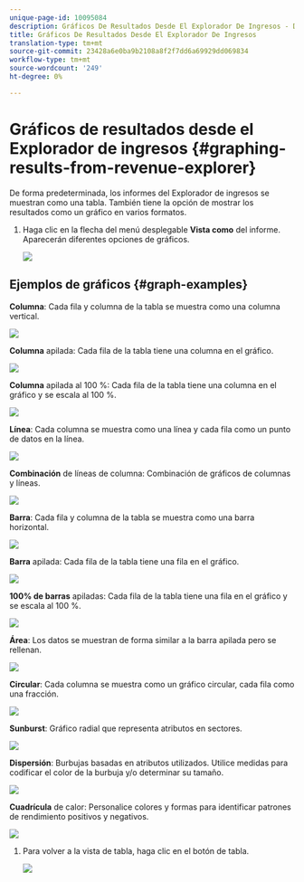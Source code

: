 ```yaml
---
unique-page-id: 10095084
description: Gráficos De Resultados Desde El Explorador De Ingresos - Documentos De Marcado - Documentación Del Producto
title: Gráficos De Resultados Desde El Explorador De Ingresos
translation-type: tm+mt
source-git-commit: 23428a6e0ba9b2108a8f2f7dd6a69929dd069834
workflow-type: tm+mt
source-wordcount: '249'
ht-degree: 0%

---
```



# Gráficos de resultados desde el Explorador de ingresos {#graphing-results-from-revenue-explorer}

De forma predeterminada, los informes del Explorador de ingresos se muestran como una tabla. También tiene la opción de mostrar los resultados como un gráfico en varios formatos.

1. Haga clic en la flecha del menú desplegable **Vista como** del informe. Aparecerán diferentes opciones de gráficos.

   ![](assets/one-1.png)

## Ejemplos de gráficos {#graph-examples}

**Columna**: Cada fila y columna de la tabla se muestra como una columna vertical.

![](assets/column.png)

**Columna** apilada: Cada fila de la tabla tiene una columna en el gráfico.

![](assets/stacked-column.png)

**Columna** apilada al 100 %: Cada fila de la tabla tiene una columna en el gráfico y se escala al 100 %.

![](assets/100-stacked-column.png)

**Línea**: Cada columna se muestra como una línea y cada fila como un punto de datos en la línea.

![](assets/line.png)

**Combinación** de líneas de columna: Combinación de gráficos de columnas y líneas.

![](assets/column-line-combo.png)

**Barra**: Cada fila y columna de la tabla se muestra como una barra horizontal.

![](assets/bar.png)

**Barra** apilada: Cada fila de la tabla tiene una fila en el gráfico.

![](assets/stacked-bar.png)

**100% de barras** apiladas: Cada fila de la tabla tiene una fila en el gráfico y se escala al 100 %.

![](assets/100-stacked-bar.png)

**Área**: Los datos se muestran de forma similar a la barra apilada pero se rellenan.

![](assets/area.png)

**Circular**: Cada columna se muestra como un gráfico circular, cada fila como una fracción.

![](assets/pie.png)

**Sunburst**: Gráfico radial que representa atributos en sectores.

![](assets/sunburst.png)

**Dispersión**: Burbujas basadas en atributos utilizados. Utilice medidas para codificar el color de la burbuja y/o determinar su tamaño.

![](assets/scatter.png)

**Cuadrícula** de calor: Personalice colores y formas para identificar patrones de rendimiento positivos y negativos.

![](assets/heat-grid.png)

1. Para volver a la vista de tabla, haga clic en el botón de tabla.

   ![](assets/two-1.png)

